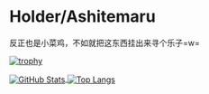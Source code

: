 # Holder/Ashitemaru

反正也是小菜鸡，不如就把这东西挂出来寻个乐子=w=

[![trophy](https://github-profile-trophy.vercel.app/?username=Ashitemaru&column=7)](https://github.com/Ashitemaru)

<a href="https://github.com/Ashitemaru">
  <img align="center" alt="GitHub Stats" src="https://github-readme-stats.vercel.app/api?username=Ashitemaru&show_icons=true&include_all_commits=true" />
</a>
<a href="https://github.com/Ashitemaru">
  <img align="center" alt="Top Langs" src="https://github-readme-stats.vercel.app/api/top-langs/?username=Ashitemaru&layout=compact" />
</a>

<!--
**Ashitemaru/Ashitemaru** is a ✨ _special_ ✨ repository because its `README.md` (this file) appears on your GitHub profile.

Here are some ideas to get you started:

- 🔭 I’m currently working on ...
- 🌱 I’m currently learning ...
- 👯 I’m looking to collaborate on ...
- 🤔 I’m looking for help with ...
- 💬 Ask me about ...
- 📫 How to reach me: ...
- 😄 Pronouns: ...
- ⚡ Fun fact: ...
-->
